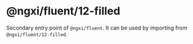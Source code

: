 # @ngxi/fluent/12-filled

Secondary entry point of `@ngxi/fluent`. It can be used by importing from `@ngxi/fluent/12-filled`.
